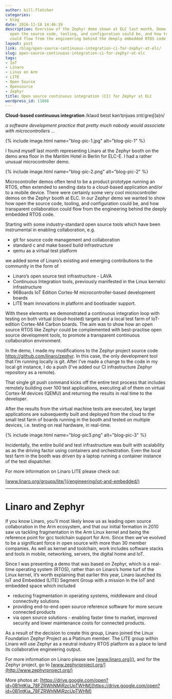 ```yaml
---
author: bill.fletcher
categories:
- blog
date: 2016-11-18 14:46:19
description: Overview of the Zephyr demo shown at ELC last month. Demo showed how
  open the source code, tooling, and configuration could be, and how transparent collaboration
  could flow from the engineering behind the deeply embedded RTOS code.
layout: post
link: /blog/open-source-continuous-integration-ci-for-zephyr-at-elc/
slug: open-source-continuous-integration-ci-for-zephyr-at-elc
tags:
- IoT
- Linaro
- Linux on Arm
- LITE
- Open Source
- Opensource
- Zephyr
title: Open source continuous integration (CI) for Zephyr at ELC
wordpress_id: 11886
---
```


**Cloud-based continuous integration** /klaʊd beɪst kənˈtɪnjʊəs ɪntɪˈɡreɪʃ(ə)n/

_a software development practice that pretty much nobody would associate with microcontrollers …_

{% include image.html name="blog-pic-1.jpg" alt="blog-pic-1" %}

I found myself last month representing Linaro at the Zephyr booth on the demo area floor in the Maritim Hotel in Berlin for ELC-E. I had a rather unusual microcontroller demo.

{% include image.html name="blog-pic-2.png" alt="blog-pic-2" %}

Microcontroller demos often tend to be a product prototype running an RTOS, often extended to sending data to a cloud-based application and/or to a mobile device. There were certainly some very cool microcontroller demos on the Zephyr booth at ELC. In our Zephyr demo we wanted to show how open the source code, tooling, and configuration could be, and how transparent collaboration could flow from the engineering behind the deeply embedded RTOS code.

Starting with some industry-standard open source tools which have been instrumental in enabling collaboration, e.g.

  * git for source code management and collaboration
  * standard c and make based build infrastructure
  * qemu as a virtual test platform


we added some of Linaro’s existing and emerging contributions to the community in the form of


  * Linaro’s open source test infrastructure - LAVA
  * Continuous Integration tools, previously manifested in the Linux kernelci infrastructure
  * 96Boards IoT Edition Cortex-M microcontroller-based development boards
  * LITE team innovations in platform and bootloader support.


With these elements we demonstrated a continuous integration loop with testing on both virtual (cloud-hosted) targets and a local test farm of IoT-edition Cortex-M4 Carbon boards. The aim was to show how an open source RTOS like Zephyr could be complemented with best-practise open source development tools, to promote a transparent continuous collaboration environment.

In the demo, I made my modifications to the Zephyr project source code https://github.com/linaro/zephyr. In this case, the only development tool that I’m running locally is git. After I’ve made a change to the code in my local git instance, I do a push (I’ve added our CI infrastructure Zephyr repository as a remote).

That single git push command kicks off the entire test process that includes remotely building over 100 test applications, executing all of them on virtual Cortex-M devices (QEMU) and returning the results in real time to the developer.  

After the results from the virtual machine tests are executed, key target applications are subsequently built and deployed from the cloud to the small test farm of boards running in the booth and tested on multiple devices, i.e. testing on real hardware, in real-time.

{% include image.html name="blog-pic3.png" alt="blog-pic-3" %}

Incidentally, the entire build and test infrastructure was built with scalability as as the driving factor using containers and orchestration. Even the local test farm in the booth was driven by a laptop running a container instance of the test dispatcher.

For more information on Linaro LITE please check out: 

[www.linaro.org/groups/lite/](/engineering/iot-and-embedded/)


* * *

# Linaro and Zephyr


If you know Linaro, you’ll most likely know us as leading open source collaboration in the Arm ecosystem, and that our initial formation in 2010 saw us tackling fragmentation in the Arm Linux kernel and being the reference point for gcc toolchain support for Arm. Since then we’ve evolved to be a significant force in open source with more than 30 member companies. As well as kernel and toolchain, work includes software stacks and tools in mobile, networking, servers, the digital home and IoT.

Since I was presenting a demo that was based on Zephyr, which is a real-time operating system (RTOS), rather than on Linaro’s home turf of the Linux kernel, it’s worth explaining that earlier this year, Linaro launched its IoT and Embedded (LITE) Segment Group with a mission in the IoT and embedded space which included  


  * reducing fragmentation in operating systems, middleware and cloud connectivity solutions
  * providing end-to-end open source reference software for more secure connected products 
  * via open source solutions - enabling faster time to market, improved security and lower maintenance costs for connected products. 


As a result of the decision to create this group, Linaro joined the Linux Foundation Zephyr Project as a Platinum member. The LITE group within Linaro will use Zephyr as a neutral industry RTOS platform as a place to land its collaborative engineering output.

For more information on Linaro please see [www.linaro.org](), and for the Zephyr project, go to [www.zephyrproject.org/](http://www.zephyrproject.org/)


More photos at: [https://drive.google.com/open?id=0B1ntKia_78FZRWhNMjRzcUpTWHM](https://drive.google.com/open?id=0B1ntKia_78FZRWhNMjRzcUpTWHM)